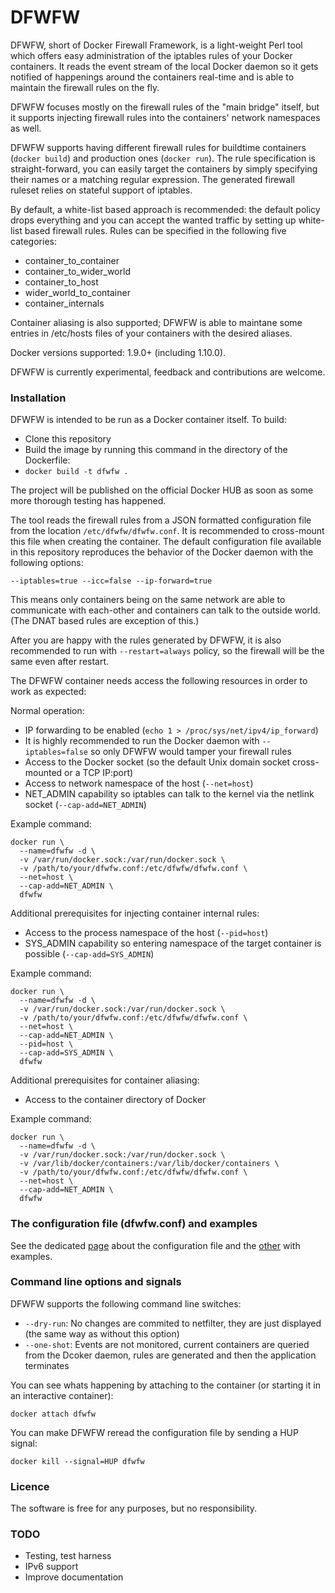 # DFWFW

DFWFW, short of Docker Firewall Framework, is a light-weight Perl tool which offers easy administration of the iptables rules of your Docker containers. It reads the event stream of the local Docker daemon so it gets notified of happenings around the containers real-time and is able to maintain the firewall rules on the fly.

DFWFW focuses mostly on the firewall rules of the "main bridge" itself, but it supports injecting firewall rules into the containers' network namespaces as well.

DFWFW supports having different firewall rules for buildtime containers (`docker build`) and production ones (`docker run`). The rule specification is straight-forward, you can easily target the containers by simply specifying their names or a matching regular expression. The generated firewall ruleset relies on stateful support of iptables.

By default, a white-list based approach is recommended: the default policy drops everything and you can accept the wanted traffic by setting up white-list based firewall rules. Rules can be specified in the following five categories:

   - container_to_container
   - container_to_wider_world
   - container_to_host
   - wider_world_to_container
   - container_internals

Container aliasing is also supported; DFWFW is able to maintane some entries in /etc/hosts files of your containers with the desired aliases.

Docker versions supported: 1.9.0+ (including 1.10.0).

DFWFW is currently experimental, feedback and contributions are welcome.

### Installation
DFWFW is intended to be run as a Docker container itself.
To build:

  - Clone this repository
  - Build the image by running this command in the directory of the Dockerfile:
  - ```docker build -t dfwfw .```

The project will be published on the official Docker HUB as soon as some more thorough testing has happened.

The tool reads the firewall rules from a JSON formatted configuration file from the location `/etc/dfwfw/dfwfw.conf`. It is recommended to cross-mount this file when creating the container. The default configuration file available in this repository reproduces the behavior of the Docker daemon with the following options:

`--iptables=true --icc=false --ip-forward=true`

This means only containers being on the same network are able to communicate with each-other and containers can talk to the outside world. (The DNAT based rules are exception of this.)

After you are happy with the rules generated by DFWFW, it is also recommended to run with `--restart=always` policy, so the firewall will be the same even after restart.

The DFWFW container needs access the following resources in order to work as expected:

Normal operation:

   - IP forwarding to be enabled (`echo 1 > /proc/sys/net/ipv4/ip_forward`)
   - It is highly recommended to run the Docker daemon with `--iptables=false` so only DFWFW would tamper your firewall rules
   - Access to the Docker socket (so the default Unix domain socket cross-mounted or a TCP IP:port)
   - Access to network namespace of the host (`--net=host`)
   - NET_ADMIN capability so iptables can talk to the kernel via the netlink socket (`--cap-add=NET_ADMIN`)

Example command:
```
docker run \
  --name=dfwfw -d \
  -v /var/run/docker.sock:/var/run/docker.sock \
  -v /path/to/your/dfwfw.conf:/etc/dfwfw/dfwfw.conf \
  --net=host \
  --cap-add=NET_ADMIN \
  dfwfw
```
   
Additional prerequisites for injecting container internal rules:

   -  Access to the process namespace of the host (`--pid=host`)
   -  SYS_ADMIN capability so entering namespace of the target container is possible (`--cap-add=SYS_ADMIN`)

Example command:
```
docker run \
  --name=dfwfw -d \
  -v /var/run/docker.sock:/var/run/docker.sock \
  -v /path/to/your/dfwfw.conf:/etc/dfwfw/dfwfw.conf \
  --net=host \
  --cap-add=NET_ADMIN \
  --pid=host \
  --cap-add=SYS_ADMIN \
  dfwfw
```

Additional prerequisites for container aliasing:

   -  Access to the container directory of Docker

Example command:
```
docker run \
  --name=dfwfw -d \
  -v /var/run/docker.sock:/var/run/docker.sock \
  -v /var/lib/docker/containers:/var/lib/docker/containers \
  -v /path/to/your/dfwfw.conf:/etc/dfwfw/dfwfw.conf \
  --net=host \
  --cap-add=NET_ADMIN \
  dfwfw
```

### The configuration file (dfwfw.conf) and examples

See the dedicated [page][config_file] about the configuration file and the [other][examples] with examples.

### Command line options and signals

DFWFW supports the following command line switches:

 - `--dry-run`: No changes are commited to netfilter, they are just displayed 
   (the same way as without this option)
 - `--one-shot`: Events are not monitored, current containers are queried from the Dcoker daemon, 
   rules are generated and then the application terminates

You can see whats happening by attaching to the container (or starting it in an interactive container):

```docker attach dfwfw```

You can make DFWFW reread the configuration file by sending a HUP signal:

```docker kill --signal=HUP dfwfw```

### Licence

The software is free for any purposes, but no responsibility.


### TODO

   - Testing, test harness
   - IPv6 support
   - Improve documentation


  
[config_file]: <https://github.com/irsl/dfwfw/tree/master/CONFIG.md>
[examples]: <https://github.com/irsl/dfwfw/tree/master/EXAMPLES.md>
